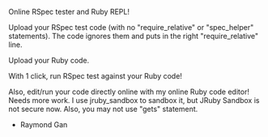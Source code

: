 Online RSpec tester and Ruby REPL!

Upload your RSpec test code (with no "require_relative" or "spec_helper" statements). The code ignores them and puts in the right "require_relative" line.

Upload your Ruby code.

With 1 click, run RSpec test against your Ruby code!

Also, edit/run your code directly online with my online Ruby code editor! Needs more work. I use jruby_sandbox to sandbox it, but JRuby Sandbox is not secure now. Also, you may not use "gets" statement.

- Raymond Gan
